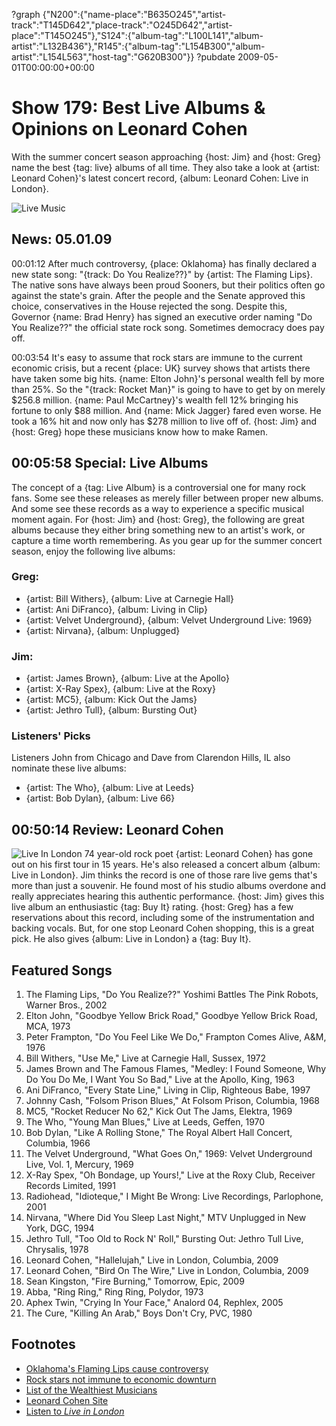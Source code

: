 ?graph {"N200":{"name-place":"B635O245","artist-track":"T145D642","place-track":"O245D642","artist-place":"T145O245"},"S124":{"album-tag":"L100L141","album-artist":"L132B436"},"R145":{"album-tag":"L154B300","album-artist":"L154L563","host-tag":"G620B300"}}
?pubdate 2009-05-01T00:00:00+00:00

# Show 179: Best Live Albums & Opinions on Leonard Cohen
With the summer concert season approaching {host: Jim} and {host: Greg} name the best {tag: live} albums of all time. They also take a look at {artist: Leonard Cohen}'s latest concert record, {album: Leonard Cohen: Live in London}.

![Live Music](http://static.soundopinions.org/images/2009/live-music.jpg)

## News: 05.01.09
00:01:12 After much controversy, {place: Oklahoma} has finally declared a new state song: "{track: Do You Realize??}" by {artist: The Flaming Lips}. The native sons have always been proud Sooners, but their politics often go against the state's grain. After the people and the Senate approved this choice, conservatives in the House rejected the song. Despite this, Governor {name: Brad Henry} has signed an executive order naming "Do You Realize??" the official state rock song. Sometimes democracy does pay off.

00:03:54 It's easy to assume that rock stars are immune to the current economic crisis, but a recent {place: UK} survey shows that artists there have taken some big hits. {name: Elton John}'s personal wealth fell by more than 25%. So the "{track: Rocket Man}" is going to have to get by on merely $256.8 million. {name: Paul McCartney}'s wealth fell 12% bringing his fortune to only $88 million. And {name: Mick Jagger} fared even worse. He took a 16% hit and now only has $278 million to live off of. {host: Jim} and {host: Greg} hope these musicians know how to make Ramen.

## 00:05:58 Special: Live Albums
The concept of a {tag: Live Album} is a controversial one for many rock fans. Some see these releases as merely filler between proper new albums. And some see these records as a way to experience a specific musical moment again. For {host: Jim} and {host: Greg}, the following are great albums because they either bring something new to an artist's work, or capture a time worth remembering. As you gear up for the summer concert season, enjoy the following live albums:

### Greg: 
- {artist: Bill Withers}, {album: Live at Carnegie Hall}
- {artist: Ani DiFranco}, {album: Living in Clip}
- {artist: Velvet Underground}, {album: Velvet Underground Live: 1969}
- {artist: Nirvana}, {album: Unplugged}

### Jim:
- {artist: James Brown}, {album: Live at the Apollo}
- {artist: X-Ray Spex}, {album: Live at the Roxy}
- {artist: MC5}, {album: Kick Out the Jams}
- {artist: Jethro Tull}, {album: Bursting Out}

### Listeners' Picks
Listeners John from Chicago and Dave from Clarendon Hills, IL also nominate these live albums:

- {artist: The Who}, {album: Live at Leeds}
- {artist: Bob Dylan}, {album: Live 66}

## 00:50:14 Review: Leonard Cohen
![Live In London](http://is3.mzstatic.com/image/thumb/Music/v4/68/ed/af/68edafc8-6753-bba3-ca32-e2311568a4e0/source/600x600bb.jpg "485677/307746167")
74 year-old rock poet {artist: Leonard Cohen} has gone out on his first tour in 15 years. He's also released a concert album {album: Live in London}. Jim thinks the record is one of those rare live gems that's more than just a souvenir. He found most of his studio albums overdone and really appreciates hearing this authentic performance. {host: Jim} gives this live album an enthusiastic {tag: Buy It} rating. {host: Greg} has a few reservations about this record, including some of the instrumentation and backing vocals. But, for one stop Leonard Cohen shopping, this is a great pick. He also gives {album: Live in London} a {tag: Buy It}.

## Featured Songs
1. The Flaming Lips, "Do You Realize??" Yoshimi Battles The Pink Robots, Warner Bros., 2002
2. Elton John, "Goodbye Yellow Brick Road," Goodbye Yellow Brick Road, MCA, 1973
3. Peter Frampton, "Do You Feel Like We Do," Frampton Comes Alive, A&M, 1976
4. Bill Withers, "Use Me," Live at Carnegie Hall, Sussex, 1972
5. James Brown and The Famous Flames, "Medley: I Found Someone, Why Do You Do Me, I Want You So Bad," Live at the Apollo, King, 1963
6. Ani DiFranco, "Every State Line," Living in Clip, Righteous Babe, 1997
7. Johnny Cash, "Folsom Prison Blues," At Folsom Prison, Columbia, 1968
8. MC5, "Rocket Reducer No 62," Kick Out The Jams, Elektra, 1969
9. The Who, "Young Man Blues," Live at Leeds, Geffen, 1970
10. Bob Dylan, "Like A Rolling Stone," The Royal Albert Hall Concert, Columbia, 1966
11. The Velvet Underground, "What Goes On," 1969: Velvet Underground Live, Vol. 1, Mercury, 1969
12. X-Ray Spex, "Oh Bondage, up Yours!," Live at the Roxy Club, Receiver Records Limited, 1991
13. Radiohead, "Idioteque," I Might Be Wrong: Live Recordings, Parlophone, 2001
14. Nirvana, "Where Did You Sleep Last Night," MTV Unplugged in New York, DGC, 1994
15. Jethro Tull, "Too Old to Rock N' Roll," Bursting Out: Jethro Tull Live, Chrysalis, 1978
16. Leonard Cohen, "Hallelujah," Live in London, Columbia, 2009
17. Leonard Cohen, "Bird On The Wire," Live in London, Columbia, 2009
18. Sean Kingston, "Fire Burning," Tomorrow, Epic, 2009
19. Abba, "Ring Ring," Ring Ring, Polydor, 1973
20. Aphex Twin, "Crying In Your Face," Analord 04, Rephlex, 2005
21. The Cure, "Killing An Arab," Boys Don't Cry, PVC, 1980

## Footnotes 
- [Oklahoma's Flaming Lips cause controversy](http://blogs.courant.com/eric_danton_sound_check/2009/04/flaming-lips-stir-up-controver.html)
- [Rock stars not immune to economic downturn](http://www.businessinsider.com/paul-mccartney-elton-john-mick-jagger-lost-millions-thanks-to-economic-downturn-2009-4)
- [List of the Wealthiest Musicians](http://www.therichest.com/top-lists/top-100-richest-musicians/)
- [Leonard Cohen Site](http://www.leonardcohen.com/us/splash)
- [Listen to *Live in London*](http://www.last.fm/music/Leonard+Cohen/Live+In+London)
